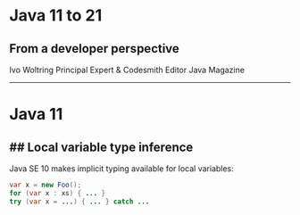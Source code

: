 # Java 11 to 21

## From a developer perspective

Ivo Woltring
Principal Expert & Codesmith
Editor Java Magazine

---

# Java 11

## ## Local variable type inference

Java SE 10 makes implicit typing available for local variables:

```java
var x = new Foo();
for (var x : xs) { ... }
try (var x = ...) { ... } catch ...
```

